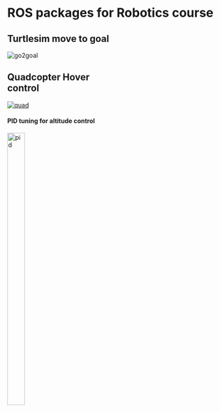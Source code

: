 # ROS packages for Robotics course

## Turtlesim move to goal
<div>
<img src="https://i.ibb.co/vHnMJGx/ezgif-5-fc04ead67a86.gif" " alt="go2goal" border="0" /></div>
<div>
<div style="width:50%">
  


## Quadcopter Hover control
<a href="https://ibb.co/T1V67FG"><img src="https://i.ibb.co/zFypB0g/quad.png" alt="quad" border="0" ></a></div>
<div style="width:50%">

#### PID tuning for altitude control
<a href="https://ibb.co/5BFhwY7"><img src="https://i.ibb.co/m685gvx/pid.png" alt="pid" border="0" width="40%"  height="40%"></a>
</div>
</div>
